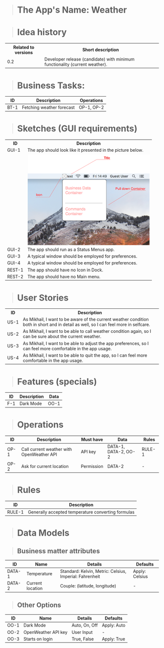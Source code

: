 <!--

REQUIREMENTS.md
PerseusWeather

Created by Mikhail Zhigulin in 7531.

Copyright © 7531 - 7532 Mikhail Zhigulin of Novosibirsk
Copyright © 7531 - 7532 PerseusRealDeal

The year starts from the creation of the world according to a Slavic calendar.
September, the 1st of Slavic year.

See LICENSE for details. All rights reserved.

-->
> # The App's Name: Weather

> # Idea history

<table>
    <tr>
        <th>Related to versions</th>
        <th>Short description</th>
    </tr>
    <tr>
        <td>0.2</td>
        <td>Developer release (candidate) with minimum functionality (current weather).</td>
    </tr>
</table>

> # Business Tasks:

| ID   | Description                 | Operations |
| ---- | --------------------------- | ---------- |
| BT-1 | Fetching weather forecast   | OP-1, OP-2 |

> # Sketches (GUI requirements)

<table>
    <tr>
        <th>ID</th>
        <th>Description</th>
    </tr>
    <tr>
        <td nowrap>GUI-1</td>
        <td>The app should look like it presented in the picture below.</td>
    </tr>
    <tr>
        <td></td>
        <td><img src="Sketches/StatusMenusItemSketch.png" width="400" style="max-width: 100%; display: block; margin-left: auto; margin-right: auto;"/></td>
    </tr>
    <tr>
        <td nowrap>GUI-2</td>
        <td>The app should run as a Status Menus app.</td>
    </tr>
    <tr>
        <td nowrap>GUI-3</td>
        <td>A typical window should be employed for preferences.</td>
    </tr>
    <tr>
        <td nowrap>GUI-4</td>
        <td>A typical window should be employed for preferences.</td>
    </tr>
    <tr>
        <td nowrap>REST-1</td>
        <td>The app should have no Icon in Dock.</td>
    </tr>
    <tr>
        <td nowrap>REST-2</td>
        <td>The app should have no Main menu.</td>
    </tr>
</table>

> # User Stories

<table>
    <tr>
        <th>ID</th>
        <th>Description</th>
    </tr>
    <tr>
        <td nowrap>US-1</td>
        <td>As Mikhail, I want to be aware of the current weather condition both in short and in detail as well, so I can feel more in selfcare.</td>
    </tr>
    <tr>
        <td nowrap>US-2</td>
        <td>As Mikhail, I want to be able to call weather condition again, so I can be sure about the current weather.</td>
    </tr>
    <tr>
        <td nowrap>US-3</td>
        <td>As Mikhail, I want to be able to adjust the app preferences, so I can feel more comfortable in the app usage.</td>
    </tr>
    <tr>
        <td nowrap>US-4</td>
        <td>As Mikhail, I want to be able to quit the app, so I can feel more comfortable in the app usage.</td>
    </tr>
</table>

> # Features (specials)

| ID  | Description | Data |
| --- | ----------- | ---- |
| F-1 | Dark Mode   | OO-1 |

> # Operations

| ID   | Description                               | Must have  | Data                 | Rules  |
| ---- | ----------------------------------------- | ---------- | -------------------- | ------ |
| OP-1 | Call current weather with OpenWeather API | API key    | DATA-1, DATA-2, OO-2 | RULE-1 |
| OP-2 | Ask for current location                  | Permission | DATA-2               | - |

> # Rules

| ID     | Description                                        |
| ------ | -------------------------------------------------- |
| RULE-1 | Generally accepted temperature converting formulas |

> # Data Models

> ## Business matter attributes

| ID     | Name             | Details                                                 | Defaults        |
| ------ | ---------------- | ------------------------------------------------------- | --------------- |
| DATA-1 | Temperature      | Standard: Kelvin, Metric: Celsius, Imperial: Fahrenheit | Apply: Celsius  |
| DATA-2 | Current location | Couple: (latitude, longitude)                           | - |

> ## Other Options

| ID   | Name                | Details          | Defaults    |
| ---- | ------------------- | ---------------- | ----------- |
| OO-1 | Dark Mode           | Auto, On, Off    | Apply: Auto |
| OO-2 | OpenWeather API key | User Input       | -           |
| OO-3 | Starts on login     | True, False      | Apply: True |
